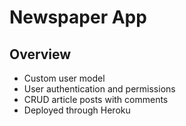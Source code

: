# Newspaper App

## Overview

- Custom user model
- User authentication and permissions
- CRUD article posts with comments
- Deployed through Heroku